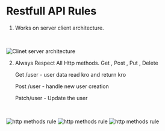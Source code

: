 # Restfull API Rules

1. Works on server client architecture.

<br/>

![Clinet server architecture](./1.png)

2. Always Respect All Http methods.
    Get , Post , Put , Delete

    Get /user - user data read kro and return kro

    Post /user - handle new user creation

    Patch/user - Update the user

<br/>

![http methods rule](./2.png)
![http methods rule](./3.png)
![http methods rule](./4.png)



